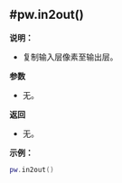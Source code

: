 #pw.in2out()
---

**说明：**

- 复制输入层像素至输出层。

**参数**

- 无。

**返回**

- 无。

**示例：**
```lua:in2out.lua
pw.in2out()
```